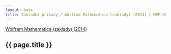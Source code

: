 ```yaml
---
layout: base
title: Zakladni prikazy / Wolfram Mathematica (zaklady) (2014) / MFF UK
---
```


[Wolfram Mathematica (zaklady) (2014)](.)

## {{ page.title }}


